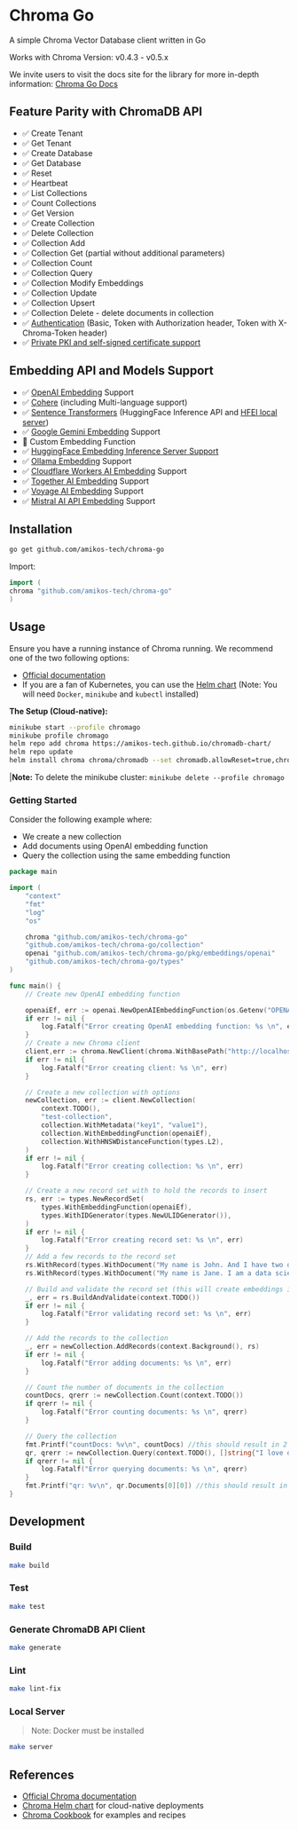 # Chroma Go

A simple Chroma Vector Database client written in Go

Works with Chroma Version: v0.4.3 - v0.5.x

We invite users to visit the docs site for the library for more in-depth
information: [Chroma Go Docs](https://go-client.chromadb.dev/)

## Feature Parity with ChromaDB API

- ✅ Create Tenant
- ✅ Get Tenant
- ✅ Create Database
- ✅ Get Database
- ✅ Reset
- ✅ Heartbeat
- ✅ List Collections
- ✅ Count Collections
- ✅ Get Version
- ✅ Create Collection
- ✅ Delete Collection
- ✅ Collection Add
- ✅ Collection Get (partial without additional parameters)
- ✅ Collection Count
- ✅ Collection Query
- ✅ Collection Modify Embeddings
- ✅ Collection Update
- ✅ Collection Upsert
- ✅ Collection Delete - delete documents in collection
- ✅ [Authentication](https://go-client.chromadb.dev/auth/) (Basic, Token with Authorization header, Token with X-Chroma-Token header)
- ✅ [Private PKI and self-signed certificate support](https://go-client.chromadb.dev/client/)

## Embedding API and Models Support

- ✅ [OpenAI Embedding](https://go-client.chromadb.dev/embeddings/#openai) Support
- ✅ [Cohere](https://go-client.chromadb.dev/embeddings/#cohere) (including Multi-language support)
- ✅ [Sentence Transformers](https://go-client.chromadb.dev/embeddings/#huggingface-inference-api) (HuggingFace Inference API and [HFEI local server]())
- ✅ [Google Gemini Embedding](https://go-client.chromadb.dev/embeddings/#google-gemini-ai) Support
- 🚫 Custom Embedding Function
- ✅ [HuggingFace Embedding Inference Server Support](https://go-client.chromadb.dev/embeddings/#huggingface-embedding-inference-server)
- ✅ [Ollama Embedding](https://go-client.chromadb.dev/embeddings/#ollama) Support
- ✅ [Cloudflare Workers AI Embedding](https://go-client.chromadb.dev/embeddings/#cloudflare-workers-ai) Support
- ✅ [Together AI Embedding](https://go-client.chromadb.dev/embeddings/#together-ai) Support
- ✅ [Voyage AI Embedding](https://go-client.chromadb.dev/embeddings/#voyage-ai) Support
- ✅ [Mistral AI API Embedding](https://go-client.chromadb.dev/embeddings/#mistral-ai) Support

## Installation

```bash
go get github.com/amikos-tech/chroma-go
```

Import:

```go
import (
chroma "github.com/amikos-tech/chroma-go"
)
```

## Usage

Ensure you have a running instance of Chroma running. We recommend one of the two following options:

- [Official documentation](https://docs.trychroma.com/guides#running-chroma-in-client/server-mode)
- If you are a fan of Kubernetes, you can use the [Helm chart](https://github.com/amikos-tech/chromadb-chart) (Note: You
  will need `Docker`, `minikube` and `kubectl` installed)

**The Setup (Cloud-native):**

```bash
minikube start --profile chromago
minikube profile chromago
helm repo add chroma https://amikos-tech.github.io/chromadb-chart/
helm repo update
helm install chroma chroma/chromadb --set chromadb.allowReset=true,chromadb.apiVersion=0.4.5
```

|**Note:** To delete the minikube cluster: `minikube delete --profile chromago`

### Getting Started

Consider the following example where:

- We create a new collection
- Add documents using OpenAI embedding function
- Query the collection using the same embedding function

```go
package main

import (
	"context"
	"fmt"
	"log"
	"os"

	chroma "github.com/amikos-tech/chroma-go"
	"github.com/amikos-tech/chroma-go/collection"
	openai "github.com/amikos-tech/chroma-go/pkg/embeddings/openai"
	"github.com/amikos-tech/chroma-go/types"
)

func main() {
	// Create new OpenAI embedding function

	openaiEf, err := openai.NewOpenAIEmbeddingFunction(os.Getenv("OPENAI_API_KEY"))
	if err != nil {
		log.Fatalf("Error creating OpenAI embedding function: %s \n", err)
	}
	// Create a new Chroma client
	client,err := chroma.NewClient(chroma.WithBasePath("http://localhost:8000"))
	if err != nil {
        log.Fatalf("Error creating client: %s \n", err)
    }

	// Create a new collection with options
	newCollection, err := client.NewCollection(
		context.TODO(),
        "test-collection",
		collection.WithMetadata("key1", "value1"),
		collection.WithEmbeddingFunction(openaiEf),
		collection.WithHNSWDistanceFunction(types.L2),
	)
	if err != nil {
		log.Fatalf("Error creating collection: %s \n", err)
	}

	// Create a new record set with to hold the records to insert
	rs, err := types.NewRecordSet(
		types.WithEmbeddingFunction(openaiEf),
		types.WithIDGenerator(types.NewULIDGenerator()),
	)
	if err != nil {
		log.Fatalf("Error creating record set: %s \n", err)
	}
	// Add a few records to the record set
	rs.WithRecord(types.WithDocument("My name is John. And I have two dogs."), types.WithMetadata("key1", "value1"))
	rs.WithRecord(types.WithDocument("My name is Jane. I am a data scientist."), types.WithMetadata("key2", "value2"))

	// Build and validate the record set (this will create embeddings if not already present)
	_, err = rs.BuildAndValidate(context.TODO())
	if err != nil {
		log.Fatalf("Error validating record set: %s \n", err)
	}

	// Add the records to the collection
	_, err = newCollection.AddRecords(context.Background(), rs)
	if err != nil {
		log.Fatalf("Error adding documents: %s \n", err)
	}

	// Count the number of documents in the collection
	countDocs, qrerr := newCollection.Count(context.TODO())
	if qrerr != nil {
		log.Fatalf("Error counting documents: %s \n", qrerr)
	}

	// Query the collection
	fmt.Printf("countDocs: %v\n", countDocs) //this should result in 2
	qr, qrerr := newCollection.Query(context.TODO(), []string{"I love dogs"}, 5, nil, nil, nil)
	if qrerr != nil {
		log.Fatalf("Error querying documents: %s \n", qrerr)
	}
	fmt.Printf("qr: %v\n", qr.Documents[0][0]) //this should result in the document about dogs
}
```

## Development

### Build

```bash
make build
```

### Test

```bash
make test
```

### Generate ChromaDB API Client

```bash
make generate 
```

### Lint

```bash
make lint-fix
```

### Local Server

> Note: Docker must be installed

```bash
make server
```

## References

- [Official Chroma documentation](https://docs.trychroma.com/)
- [Chroma Helm chart](https://github.com/amikos-tech/chromadb-chart) for cloud-native deployments
- [Chroma Cookbook](https://cookbook.chromadb.dev) for examples and recipes
